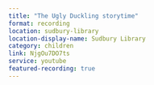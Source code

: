 ```yaml
---
title: "The Ugly Duckling storytime"
format: recording
location: sudbury-library
location-display-name: Sudbury Library
category: children
link: NjgOu7DO7ts
service: youtube
featured-recording: true
---
```

